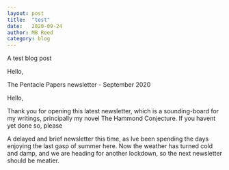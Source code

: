 ```yaml
---
layout: post
title:  "test"
date:   2020-09-24
author: MB Reed
category: blog
---
```


A test blog post

Hello,

The Pentacle Papers newsletter - September 2020

Hello,

Thank you for opening this latest newsletter, which is a sounding-board for my writings, principally my novel The Hammond Conjecture. If you havent yet done so, please 

A delayed and brief newsletter this time, as Ive been spending the days enjoying the last gasp of summer here. Now the weather has turned cold and damp, and we are heading for another lockdown, so the next newsletter should be meatier.

